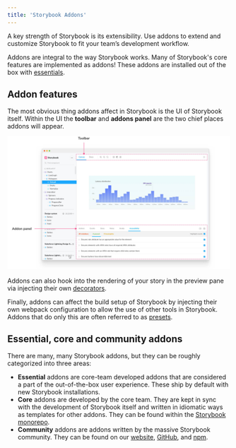 ```yaml
---
title: 'Storybook Addons'
---
```


A key strength of Storybook is its extensibility. Use addons to extend and customize Storybook to fit your team’s development workflow.

Addons are integral to the way Storybook works. Many of Storybook's core features are implemented as addons! These addons are installed out of the box with [essentials](../essentials/introduction.md).

## Addon features

The most obvious thing addons affect in Storybook is the UI of Storybook itself. Within the UI the **toolbar** and **addons panel** are the two chief places addons will appear.

![Storybook addons locations](./addon-locations.jpg)

Addons can also hook into the rendering of your story in the preview pane via injecting their own [decorators](../writing-stories/decorators.md).

Finally, addons can affect the build setup of Storybook by injecting their own webpack configuration to allow the use of other tools in Storybook. Addons that do only this are often referred to as [presets](../addons/addon-types.md).

## Essential, core and community addons

There are many, many Storybook addons, but they can be roughly categorized into three areas:

- **Essential** addons are core-team developed addons that are considered a part of the out-of-the-box user experience. These ship by default with new Storybook installations.
- **Core** addons are developed by the core team. They are kept in sync with the development of Storybook itself and written in idiomatic ways as templates for other addons. They can be found within the [Storybook monorepo](https://github.com/storybookjs/storybook/tree/next/addons).
- **Community** addons are addons written by the massive Storybook community. They can be found on our [website](/addons), [GitHub](https://github.com/), and [npm](https://www.npmjs.com/).